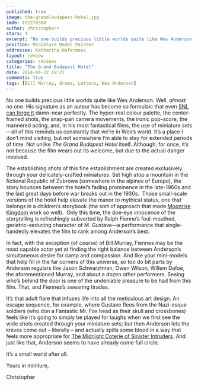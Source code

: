 ```yaml
---
published: true
image: the-grand-budapest-hotel.jpg
imdb: tt2278388
author: christopherr
stars: 4
excerpt: "No one builds precious little worlds quite like Wes Anderson. Well, <em>almost</em> no one."
position: Miniature Model Painter
addressee: Katharina Hafermaas
layout: review
categories: reviews
title: "The Grand Budapest Hotel"
date: 2014-04-22 19:27
comments: true
tags: [Bill Murray, drama, Letters, Wes Anderson]
---
```

<p>No one builds precious little worlds quite like Wes Anderson. Well, <em>almost</em> no one. His signature as an auteur has become so formulaic that even <a href="http://dailypicksandflicks.com/2013/10/27/snls-wes-anderson-parody-movie-trailer-the-midnight-coterie-of-sinister-intruders-video/">SNL can forge it</a> damn-near perfectly. The hyper-real colour palette, the center-framed shots, the snap-pan camera movements, the ironic pop-score, the mannered acting, and, in his most fantastical films, the use of miniature sets&mdash;all of this reminds us constantly that we&rsquo;re in Wes&rsquo;s world. It&rsquo;s a place I don&rsquo;t mind visiting, but not somewhere I&rsquo;m able to stay for extended periods of time. Not unlike <em>The Grand Budapest Hotel</em> itself. Although, for once, it&rsquo;s not because the film wears out its welcome, but due to the actual danger involved.</p>
<p>The establishing shots of this fine establishment are created exclusively through your delicately-crafted miniatures. Set high atop a mountain in the fictional Republic of Zubrowa (somewhere in the alpines of Europe), the story bounces between the hotel&rsquo;s fading prominence in the late-1960s and the last great days before war breaks out in the 1930s.&nbsp; Those small-scale versions of the hotel help elevate the manor to mythical status, one that belongs in a children&rsquo;s storybook (the sort of approach that made <a href="/letters/2012/7/12/moonrise-kingdom.html">Moonrise Kingdom</a> work so well).&nbsp; Only this time, the doe-eye innocence of the storytelling is refreshingly subverted by Ralph Fienne&rsquo;s foul-mouthed, geriatric-seducing character of M. Gustave&mdash;a performance that single-handedly elevates the film to rank among Anderson&rsquo;s best.</p>
<p>In fact, with the exception (of course) of Bill Murray, Fiennes may be the most capable actor yet at finding the right balance between Anderson&rsquo;s simultaneous desire for camp and compassion. And like your mini-models that help fill in the far corners of this universe, so too do bit parts by Anderson regulars like Jason Schwarztman, Owen Wilson, Willem Dafoe, the aforementioned Murray, and about a dozen other performers. Seeing who&rsquo;s behind the door is one of the undeniable pleasure to be had from this film. That, and Fiennes&rsquo;s swearing tirades.</p>
<p>It&rsquo;s that adult flare that infuses life into all the meticulous art design. An escape sequence, for example, where Gustave flees from the Nazi-esque soldiers (who don a Fantastic Mr. Fox head as their skull and crossbones) feels like it&rsquo;s going to simply be played for laughs when we first see the wide shots created through your miniature sets; but then Anderson lets the knives come out &ndash; literally &ndash; and actually spills some blood in a way that feels more appropriate for <span class="st"><a href="http://vimeo.com/77923089">The Midnight Coterie of Sinister Intruders</a>. And just like that, Anderson seems to have already come full circle.</span></p>
<p><span class="st">It&rsquo;s a small world after all.</span></p>
<p><span class="st">Yours in miniture,</span></p>
<p><span class="st">Christopher</span></p>
